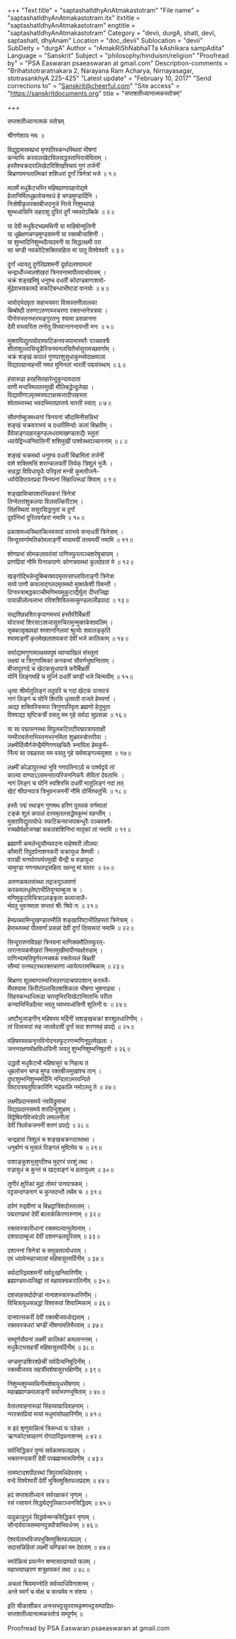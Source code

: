 +++
"Text title" = "saptashatIdhyAnAtmakastotram"
"File name" = "saptashatIdhyAnAtmakastotram.itx"
itxtitle = "saptashatIdhyAnAtmakastotram"
engtitle = "saptashatIdhyAnAtmakastotram"
Category = "devii, durgA, shatI, devI, saptashatI, dhyAnam"
Location = "doc_devii"
Sublocation = "devii"
SubDeity = "durgA"
Author = "rAmakRiShNabhaTTa kAshIkara sampAdita"
Language = "Sanskrit"
Subject = "philosophy/hinduism/religion"
"Proofread by" = "PSA Easwaran psaeaswaran at gmail.com"
Description-comments = "Brihatstotraratnakara 2, Narayana Ram Acharya, Nirnayasagar, stotrasankhyA 225-425"
"Latest update" = "February 10, 2017"
"Send corrections to" = "Sanskrit@cheerful.com"
"Site access" = "https://sanskritdocuments.org"
title = "सप्तशतीध्यानात्मकस्तोत्रम्"

+++
  
 सप्तशतीध्यानात्मकं स्तोत्रम्   
  
श्रीगणेशाय नमः ॥  
  
विद्युद्दामसमप्रभां मृगपतिस्कन्धस्थितां भीषणां  
     कन्याभिः करवालखेटविलसद्धस्ताभिरासेविताम् ।  
हस्तैश्चक्रदरालिखेटविशिखाँश्चापं गुणं तर्जनीं  
     बिभ्राणामनलात्मिकां शशिधरां दुर्गां त्रिनेत्रां भजे ॥ १॥  
  
मातर्मे मधुकैटभघ्नि महिषप्राणापहारोद्यमे  
     हेलानिर्मितधूम्रलोचनवधे हे चण्डमुण्डार्दिनि ।  
निःशेषीकृतरक्तबीजदनुजे नित्ये निशुम्भापहे  
     शुम्भध्वंसिनि सहराशु दुरितं दुर्गे नमस्तेऽम्बिके ॥ २॥  
  
या देवी मधुकैटभप्रमथिनी या माहिषोन्मूलिनी  
     या धूम्रेक्षणचण्डमुण्डशमनी या रक्तबीजाशिनी ।  
या शुम्भादिनिशुम्भदैत्यदमनी या सिद्धलक्ष्मी परा  
     सा चण्डी नवकोटिशक्तिसहिता मां पातु विश्वेश्वरी ॥ ३॥  
  
दुर्गां ध्यायतु दुर्गतिप्रशमनीं दूर्वादलश्यामलां  
     चन्द्रार्धोज्ज्वलशेखरां त्रिनयनामापीतवासोवसम् ।  
चक्रं शङ्खमिषुं धनुश्च दधतीं कोदण्डबाणाशयो-  
     र्मुद्रेवाभयकामदे सकटिबन्धाभीष्टदां वानयोः ॥ ४॥  
  
भावोद्भेदवृता सहाभयवरा विस्रस्तनीलालका  
     बिम्बोष्ठी तरुणाऽरुणाब्जचरणा रक्तान्तनेत्रत्रया ।  
पीनोरुस्तनभारभङ्गुरतनुः श्यामा प्रसन्नानना  
     देवी वस्त्वरिता तनोतु विभवानानन्दयन्ती मनः ॥ ५॥  
  
मुक्ताविद्युत्पयोदस्फटिकनवजपाभास्वरैः पञ्चवक्त्रैः  
     शीतांशूल्लासिचूडैस्त्रिनयनलसितैर्भासुरामच्छवर्णाम् ।  
चक्रं शङ्खं कपालं गुणपरशुसुधाकुम्भवेदाक्षमाला  
     विद्यापद्मान्वहन्तीं नमत मुनिनतां भारतीं पद्मसंस्थाम् ॥ ६॥  
  
हंसारूढा हरहसितहारेन्दुकुन्दावदाता  
     वाणी मन्दस्मिततरमुखी मौलिबद्धेन्दुलेखा ।  
विद्यावीणाऽमृतमयघटाक्षस्रजादीप्तहस्ता  
     श्वेताब्जस्था भवदभिमतप्राप्तये भारती स्यात् ॥ ७॥  
  
सौवर्णाम्बुजमध्यगां त्रिनयनां सौदामिनीसन्निभां  
     शङ्खं चक्रवराभयं च दधतीमिन्दोः कलां बिभ्रतीम् ।  
ग्रैवेयाङ्गदहारकुण्डलधरामाखण्डलाद्यैः स्तुतां  
     ध्यायेद्विन्ध्यनिवासिनीं शशिमुखीं पार्श्वस्थपञ्चाननाम् ॥ ८॥  
  
शङ्खं चक्रमथो धनुश्च दधतीं बिभ्रामितां तर्जनीं  
     वामे शक्तिमसिं शरान्कलयतीं तिर्यक् त्रिशूलं भुजैः ।  
सन्नद्धां विविधायुधैः परिवृतां मन्त्री कुमारीजनै-  
     र्ध्यायेदिष्टवरप्रदां त्रिनयनां सिंहाधिरूढां शिवाम् ॥ ९॥  
  
शङ्खासिचापशरभिन्नकरां त्रिनेत्रां  
     तिग्मेतरांशुकलया विलसत्किरीटाम् ।  
सिंहस्थितां ससुरसिद्धनुतां च दुर्गां  
     दूर्वानिभां दुरितवर्गहरां नमामि ॥ १०॥  
  
प्रकाशमध्यस्थितचित्स्वरूपां वराभये सन्दधतीं त्रिनेत्राम् ।  
सिन्दूरवर्णामतिकोमलाङ्गीं मायामयीं तत्त्वमयीं नमामि ॥ ११॥  
  
शोणप्रभां सोमकलावतंसां पाणिस्फुरत्पञ्चशरेषुचापाम् ।  
प्राणप्रियां नौमि पिनाकपाणेः कोणत्रयस्थां कुलदेवतां मे ॥ १२॥  
  
खङ्गोद्भिन्नेन्दुबिम्बस्रवदमृतरसाप्लाविताङ्गी त्रिनेत्रा  
     सव्ये पाणौ कपालाद्गलदमृतमथो मुक्तकेशी पिबन्ती ।  
दिग्वस्त्राबद्धकाञ्चीमणिमयमुकुटाद्यैर्युता दीप्तजिह्वा  
     पायान्नीलोत्पलाभा रविशशिविलसत्कुण्डलालीढपादा ॥ १३॥  
  
सद्यश्छिन्नशिरःकृपाणमभयं हस्तैर्वरैर्बिभ्रतीं  
     घोरास्यां शिरसाऽस्रजासुरुचिरामुन्मुक्तकेशावलिम् ।  
सृक्कासृक्प्रवहां श्मशाननिलयां श्रुत्योः शवालङ्कृतिं  
     श्यामाङ्गीं कृतमेखलाशवकरां देवीं भजे कालिकाम् ॥ १४॥  
  
सर्वाद्यामगुणामलक्ष्यवपुषं व्याप्याखिलं संस्तुतां  
     लक्ष्यां च त्रिगुणात्मिकां कनकभां सौवर्णभूषान्विताम् ।  
बीजापूरगदे च खेटकसुधापात्रे करैर्बिभ्रतीं  
     योनिं लिङ्गमहिं च मूर्ध्नि दधतीं चण्डीं भजे चिन्मयीम् ॥ १५॥  
  
धृत्वा श्रीर्मातुलिङ्गं तदुपरि च गदां खेटकं पानपात्रं  
     नागं लिङ्गं च योनिं शिरसि धृतवती राजते हेमवर्णा ।  
आद्या शक्तिस्त्रिरूपा त्रिगुणपरिवृता ब्रह्मणो हेतुभूता  
     विश्वाद्या सृष्टिकर्त्री वसतु मम गृहे सर्वदा सुप्रसन्ना ॥ १६॥  
  
या सा पद्मासनस्था विपुलकटितटीपद्मपत्रायताक्षी  
     गम्भीरावर्तनाभिस्तनभरनमिता शुभ्रवस्त्रोत्तरीया ।  
लक्ष्मीर्दिव्यैर्गजेन्द्रैर्मणिगणखचितैः स्नापिता हेमकुभै-  
     र्नित्यं सा पद्महस्ता मम वसतु गृहे सर्वमाङ्गल्ययुक्ता ॥ १७॥  
  
लक्ष्मीं कोल्हापुरस्थां भुवि गणपतिनाऽग्रे च पार्श्वद्वये तां  
     काल्या वाण्याऽऽसमन्तात्परिजननिकरैः सेवितां देवताभिः ।  
नागं लिङ्गं च योनिं स्वशिरसि दधतीं मातुलिङ्गं गदां तत्  
     खेटं श्रीपानपात्रं त्रिभुवनजननीं नौमि दोर्भिश्चतुर्भिः ॥ १८॥  
  
हस्तैः पद्मं रथाङ्ग गुणमथ हरिणं पुस्तकं वर्णमालां  
     टङ्कं शूलं कपालं दरममृतलसद्धेमकुम्भं वहन्तीम् ।  
मुक्ताविद्युत्पयोधेः स्फटिकनवजपाबन्धुरैः पञ्चवक्त्रै-  
     स्त्र्यक्षैर्वक्षोजनम्रां सकलशशिनिभां मातृकां तां नमामि ॥ १९॥  
  
ब्रह्माणी कमलेन्दुसौम्यवदना माहेश्वरी लीलया  
     कौमारी रिपुदर्पनाशनकरी चक्रायुधा वैष्णवी ।  
वाराही घनघोरघर्घरमुखी चैन्द्री च वज्रायुधा  
     चामुण्डा गणनाथरुद्रसहिता रक्षन्तु मां मातरः ॥ २०॥  
  
अरुणकमलसंस्था तद्रजःपुञ्जवर्णा  
     करकमलधृतेष्टाभीतियुग्माम्बुजा च ।  
मणिमुकुटविचित्राऽलङ्कृता कल्पजालै-  
     र्भवतु भुवनमाता सन्ततं श्रीः श्रिये नः ॥ २१॥  
  
हेमप्रख्यामिन्दुखण्डात्तमौलिं शङ्खारिष्टाभीतिहस्तां त्रिनेत्राम् ।  
हेमाब्जस्थां पीतवर्णां प्रसन्नां देवीं दुर्गां दिव्यरूपां नमामि ॥ २२॥  
  
सिन्दूरारुणविग्रहां त्रिनयनां माणिक्यमौलिस्फुरत्-  
     तारानायकशेखरां स्मितमुखीमापीनवक्षोरुहाम् ।  
पाणिभ्यामतिपूर्णरत्नचषकं रक्तोत्पलं बिभ्रतीं  
     सौम्यां रत्नघटस्थरक्तचरणां ध्यायेत्परामम्बिकाम् ॥ २३॥  
  
बिभ्राणा शूलबाणास्यरिसदरगदाचापपाशान् कराब्जै-  
     र्मेघश्यामा किरीटोल्लसितशशिकला भीषणा भूषणाढ्या ।  
सिंहस्कन्धाधिरूढा चतसृभिरसिखेटान्विताभिः परीता  
     कन्याभिर्भिन्नदैत्या भवतु भवभयध्वंसिनी शूलिनी वः ॥ २४॥  
  
अष्टौभुजाङ्गीन् महिषस्य मर्दिनीं सशङ्खचक्रां शरशूलधारिणीम् ।  
तां दिव्यरूपां सह जातवेदसीं दुर्गां सदा शरणमहं प्रपद्ये ॥ २५॥  
  
महिषमस्तकनृत्तविनोदनस्फुटरणन्मणिनूपुरमेखला ।  
जननरक्षणमोक्षविधायिनी जयतु शुम्भनिशुम्भनिषूदनी ॥ २६॥  
  
उद्धतौ मधुकैटभौ महिषासुरं च निहत्य तं  
     धूम्रलोचन चण्ड मुण्ड रक्तबीजमुखांश्च तान् ।  
दुष्टशुम्भनिशुम्भमर्दिनि नन्दिताऽमरवन्दिते  
     विष्टपत्रयतुष्टिकारिणि भद्रकालि नमोऽस्तु ते ॥ २७॥  
  
लक्ष्मीप्रदानसमये नवविद्रुमाभां  
     विद्याप्रदानसमये शरदिन्दुशुभ्राम् ।  
विद्वेषिवर्गविजयेऽपि तमालनीलां  
     देवीं त्रिलोकजननीं शरणं प्रपद्ये ॥ २८॥  
  
चन्द्रहासं त्रिशूलं च शङ्खचक्रगदास्तथा ।  
धनुर्बाणं च मुसलं पिङ्गलं मुष्टिमेव च ॥ २९॥  
  
पाशाङ्कुशभुसुण्ठीश्च मुद्गरं परशुं तथा ।  
वज्रायुधं च कुन्तं च खट्वाङ्गं च हलायुधम् ॥ ३०॥  
  
तूणीरं क्षुरिकां मुद्रां तोमरं पानपात्रकम् ।  
पट्टसन्दण्डनागं च कुन्तदन्तौ तथैव च ॥ ३१॥  
  
दर्पणं रुद्रवीणां च बिभ्रद्वात्रिंशदोस्तलाम् ।  
पद्मरागप्रभां देवीं बालार्ककिरणारुणाम् ॥ ३२॥  
  
रक्तवस्त्रपरीधानां रक्तमाल्यानुलेपनाम् ।  
दशपादाम्बुजां देवीं दशमण्डलपूरिताम् ॥ ३३॥  
  
दशाननां त्रिनेत्रां च समुन्नतपयोधराम् ।  
एवं ध्यायेन्महाज्वालां महिषासुरमर्दिनीम् ॥ ३४॥  
  
सर्वदारिद्र्यशमनीं सर्वदुःखनिवारिणीम् ।  
ब्रह्माण्डमध्यजिह्वां तां महावक्त्रकरालिनीम् ॥ ३५॥  
  
दशसाहस्रदोर्दण्डां नानाशस्त्रास्त्रधारिणीम् ।  
विचित्रायुधसन्नद्धां विश्वरूपां शिवात्मिकाम् ॥ ३६॥  
  
दानवान्तकरीं देवीं रक्तबीजवधोद्यताम् ।  
रक्तवस्त्रधरां चण्डीं भीषणामतिभैरवाम् ॥ ३७॥  
  
सम्पूर्णयौवनां लक्ष्मीं कालिकां कमलाननाम् ।  
मधुकैटभसहर्त्रीं महिषासुरमर्दिनीम् ॥ ३८॥  
  
चण्डमुण्डशिरश्छेत्त्रीं सर्वदैत्यनिषूदिनीम् ।  
रक्तबीजस्य सहर्त्रीमशेषासुरभक्षिणीम् ॥ ३९॥  
  
निशुम्भशुम्भमथिनीमशेषायुधभीषणाम् ।  
महाब्रह्माण्डमालाङ्गीं सर्वाभरणभूषिताम् ॥ ४०॥  
  
वेतालवाहनारूढां सिंहव्याघ्रादिवाहनाम् ।  
नररक्तप्रियां मायां मधुमांसोपहारिणीम् ॥ ४१॥  
  
य इदं शृणुयान्नित्यं त्रिसन्ध्यं यः पठेन्नरः ।  
ऋणकोट्यपहरणं रोगदारिद्र्यनाशनम् ॥ ४२॥  
  
सर्वसिद्धिकरं पुण्यं सर्वकामफलप्रदम् ।  
भक्तानन्दकरीं देवीं परब्रह्मस्वरूपिणीम् ॥ ४३॥  
  
तामष्टादशपीठस्थां त्रिपुरामधिदेवताम् ।  
वन्दे विश्वेश्वरीं देवीं भुक्तिमुक्तिफलप्रदाम् ॥ ४४॥  
  
हदं सप्तशतीध्यानं सर्वरक्षाकरं नृणाम् ।  
रसं रसायनं सिद्ध्येद्गुलिकाञ्जनसिद्धिदम् ॥ ४५॥  
  
पादुकायुगुलं सिद्ध्येन्मन्त्रसिद्धिकरं नृणाम् ।  
सौन्दर्यराजसम्मानपुत्रपौत्राभिवर्धनम् ॥ ४६॥  
  
ऐश्वर्यलाभविजयभुक्तिमुक्तिफलप्रदम् ।  
सदासन्निहितां लक्ष्मीं चण्डिकां मम देवताम् ॥ ४७॥  
  
स्मरेन्नित्यं प्रयत्नेन षण्मासात्प्राप्यते फलम् ।  
महाभयापहरणं शत्रुक्षयकरं तथा ॥ ४८॥  
  
अचलां श्रियमाप्नोति सर्वव्याधिविनाशनम् ।  
अन्ते स्वर्गं च मोक्षं च सत्यमेव न संशयः ।  
  
इति श्रीकाशीकर अनन्तभट्टसुतरामकृष्णभट्टसम्पादित-  
सप्तशतीध्यानात्मकस्तोत्रं सम्पूर्णम् ॥  
  
  
Proofread by PSA Easwaran psaeaswaran at gmail.com  
  
